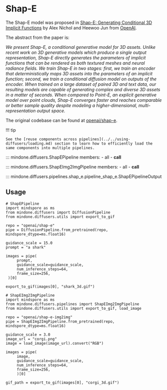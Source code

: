 <!--Copyright 2024 The HuggingFace Team. All rights reserved.
Licensed under the Apache License, Version 2.0 (the "License"); you may not use this file except in compliance with
the License. You may obtain a copy of the License at
http://www.apache.org/licenses/LICENSE-2.0
Unless required by applicable law or agreed to in writing, software distributed under the License is distributed on
an "AS IS" BASIS, WITHOUT WARRANTIES OR CONDITIONS OF ANY KIND, either express or implied. See the License for the
specific language governing permissions and limitations under the License.
-->

# Shap-E

The Shap-E model was proposed in [Shap-E: Generating Conditional 3D Implicit Functions](https://huggingface.co/papers/2305.02463) by Alex Nichol and Heewoo Jun from [OpenAI](https://github.com/openai).

The abstract from the paper is:

*We present Shap-E, a conditional generative model for 3D assets. Unlike recent work on 3D generative models which produce a single output representation, Shap-E directly generates the parameters of implicit functions that can be rendered as both textured meshes and neural radiance fields. We train Shap-E in two stages: first, we train an encoder that deterministically maps 3D assets into the parameters of an implicit function; second, we train a conditional diffusion model on outputs of the encoder. When trained on a large dataset of paired 3D and text data, our resulting models are capable of generating complex and diverse 3D assets in a matter of seconds. When compared to Point-E, an explicit generative model over point clouds, Shap-E converges faster and reaches comparable or better sample quality despite modeling a higher-dimensional, multi-representation output space.*

The original codebase can be found at [openai/shap-e](https://github.com/openai/shap-e).

!!! tip

	See the [reuse components across pipelines](../../using-diffusers/loading.md) section to learn how to efficiently load the same components into multiple pipelines.

::: mindone.diffusers.ShapEPipeline
	members:
		- all
		- __call__

::: mindone.diffusers.ShapEImg2ImgPipeline
	members:
		- all
		- __call__

::: mindone.diffusers.pipelines.shap_e.pipeline_shap_e.ShapEPipelineOutput

## Usage

````
# ShapEPipeline
import mindspore as ms
from mindone.diffusers import DiffusionPipeline
from mindone.diffusers.utils import export_to_gif

repo = "openai/shap-e"
pipe = DiffusionPipeline.from_pretrained(repo, mindspore_dtype=ms.float16)

guidance_scale = 15.0
prompt = "a shark"

images = pipe(
     prompt,
     guidance_scale=guidance_scale,
     num_inference_steps=64,
     frame_size=256,
 )[0]

export_to_gif(images[0], "shark_3d.gif")
````

````
# ShapEImg2ImgPipeline
import mindspore as ms
from mindone.diffusers.pipelines import ShapEImg2ImgPipeline
from mindone.diffusers.utils import export_to_gif, load_image

repo = "openai/shap-e-img2img"
pipe = ShapEImg2ImgPipeline.from_pretrained(repo, mindspore_dtype=ms.float16)

guidance_scale = 3.0
image_url = "corgi.png"
image = load_image(image_url).convert("RGB")

images = pipe(
     image,
     guidance_scale=guidance_scale,
     num_inference_steps=64,
     frame_size=256,
     )[0]

gif_path = export_to_gif(images[0], "corgi_3d.gif")
````